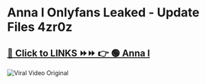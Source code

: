 
 # Anna l Onlyfans Leaked - Update Files 4zr0z

## <h2><a href="https://clipsfans.com/Anna_l&ref=git">🔗 Click to LINKS ⏩⏩ 👉 🟢 Anna l </a></h2>

<a href="https://clipsfans.com/Anna_l&ref=git" rel="nofollow" data-target="animated-image.originalLink"><img src="https://i.ibb.co.com/xMMVF88/686577567.gif" alt="Viral Video Original" style="max-width: 100%; display: inline-block;" data-target="animated-image.originalImage"></a>

